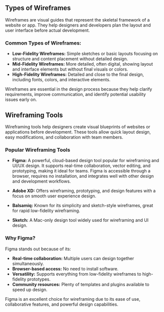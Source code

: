 ## Types of Wireframes

Wireframes are visual guides that represent the skeletal framework of a website or app. They help designers and developers plan the layout and user interface before actual development.

### Common Types of Wireframes:

- **Low-Fidelity Wireframes:** Simple sketches or basic layouts focusing on structure and content placement without detailed design.
- **Mid-Fidelity Wireframes:** More detailed, often digital, showing layout and interface elements but without final visuals or colors.
- **High-Fidelity Wireframes:** Detailed and close to the final design, including fonts, colors, and interactive elements.

Wireframes are essential in the design process because they help clarify requirements, improve communication, and identify potential usability issues early on.

## Wireframing Tools

Wireframing tools help designers create visual blueprints of websites or applications before development. These tools allow quick layout design, easy modifications, and collaboration with team members.

### Popular Wireframing Tools

- **Figma:** A powerful, cloud-based design tool popular for wireframing and UI/UX design. It supports real-time collaboration, vector editing, and prototyping, making it ideal for teams. Figma is accessible through a browser, requires no installation, and integrates well with other design and development workflows.

- **Adobe XD:** Offers wireframing, prototyping, and design features with a focus on smooth user experience design.

- **Balsamiq:** Known for its simplicity and sketch-style wireframes, great for rapid low-fidelity wireframing.

- **Sketch:** A Mac-only design tool widely used for wireframing and UI design.

### Why Figma?

Figma stands out because of its:
- **Real-time collaboration:** Multiple users can design together simultaneously.
- **Browser-based access:** No need to install software.
- **Versatility:** Supports everything from low-fidelity wireframes to high-fidelity prototypes.
- **Community resources:** Plenty of templates and plugins available to speed up design.

Figma is an excellent choice for wireframing due to its ease of use, collaborative features, and powerful design capabilities.
